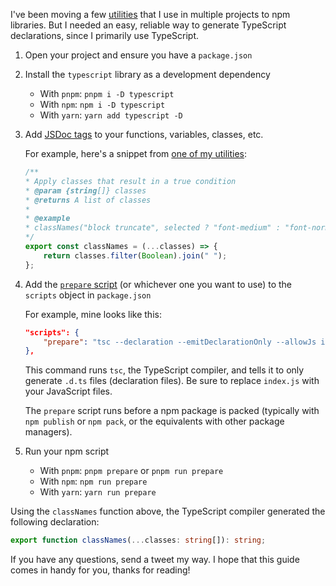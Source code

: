 I've been moving a few [utilities](https://github.com/hkamran80/utilities-js) that
I use in multiple projects to npm libraries. But I needed an easy, reliable way
to generate TypeScript declarations, since I primarily use TypeScript.

1. Open your project and ensure you have a `package.json`

2. Install the `typescript` library as a development dependency

    - With `pnpm`: `pnpm i -D typescript`
    - With `npm`: `npm i -D typescript`
    - With `yarn`: `yarn add typescript -D`

3. Add [JSDoc tags](https://jsdoc.app/) to your functions, variables, classes, etc.

   For example, here's a snippet from [one of my utilities](https://www.npmjs.com/package/@hkamran/utility-web):

   ```javascript
   /**
   * Apply classes that result in a true condition
   * @param {string[]} classes
   * @returns A list of classes
   *
   * @example
   * classNames("block truncate", selected ? "font-medium" : "font-normal")
   */
   export const classNames = (...classes) => {
       return classes.filter(Boolean).join(" ");
   };
   ```

4. Add the [`prepare` script](https://docs.npmjs.com/cli/v8/using-npm/scripts#life-cycle-scripts)
   (or whichever one you want to use) to the `scripts` object in `package.json`

   For example, mine looks like this:

   ```json
   "scripts": {
       "prepare": "tsc --declaration --emitDeclarationOnly --allowJs index.js"
   },
   ```

    This command runs `tsc`, the TypeScript compiler, and tells it to only generate
    `.d.ts` files (declaration files). Be sure to replace `index.js` with your
    JavaScript files.

    The `prepare` script runs before a npm package is packed (typically with
    `npm publish` or `npm pack`, or the equivalents with other package managers).

5. Run your npm script

   - With `pnpm`: `pnpm prepare` or `pnpm run prepare`
   - With `npm`: `npm run prepare`
   - With `yarn`: `yarn run prepare`

Using the `classNames` function above, the TypeScript compiler generated the following
declaration:

```typescript
export function classNames(...classes: string[]): string;
```

If you have any questions, send a tweet my way. I hope that this guide comes in
handy for you, thanks for reading!
